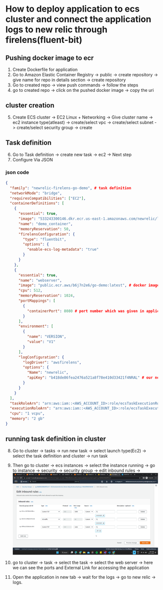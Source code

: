 # How to deploy application to ecs cluster and connect the application logs to new relic through firelens(fluent-bit)

## Pushing docker image to ecr

1. Create Dockerfile for application
2. Go to Amazon Elastic Container Registry -> public -> create repository -> give name for repo in details section -> create repository
3. Go to created repo -> view push commands -> follow the steps
4. go to created repo -> click on the pushed docker image -> copy the uri

## cluster creation

5. Create ECS cluster -> EC2 Linux + Networking -> Give cluster name -> ec2 instance type(atleast) -> create/select vpc -> create/select subnet -> create/select security group -> create

## Task definition

6. Go to Task definition -> create new task -> ec2 -> Next step
7. Configure Via JSON

### json code

```json
{
  "family": "newrelic-firelens-go-demo", # task definition
  "networkMode": "bridge",
  "requiresCompatibilities": ["EC2"],
  "containerDefinitions": [
    {
      "essential": true,
      "image": "533243300146.dkr.ecr.us-east-1.amazonaws.com/newrelic/logging-firelens-fluentbit", # see new relic docs for fluent bit image id for different regions
      "name": "demo_container",
      "memoryReservation": 50,
      "firelensConfiguration": {
        "type": "fluentbit",
        "options": {
          "enable-ecs-log-metadata": "true"
        }
      }
    },
    {
      "essential": true,
      "name": "webserver",
      "image": "public.ecr.aws/b6j7n2e6/go-demo:latest", # docker image url which is pushed ecr
      "cpu": 512,
      "memoryReservation": 1024,
      "portMappings": [
        {
          "containerPort": 8080 # port number which was given in application
        }
      ],
      "environment": [
        {
          "name": "VERSION",
          "value": "V1"
        }
      ],
      "logConfiguration": {
        "logDriver": "awsfirelens",
        "options": {
          "Name": "newrelic",
          "apiKey": "b418de86fea2476a521a8f78e410d33421f4NRAL" # our new relic license key
        }
      }
    }
  ],
  "taskRoleArn": "arn:aws:iam::<AWS_ACCOUNT_ID>:role/ecsTaskExecutionRole", # example aws account id = 6766.....
  "executionRoleArn": "arn:aws:iam::<AWS_ACCOUNT_ID>:role/ecsTaskExecutionRole", # example aws account id = 6766..
  "cpu": "1 vcpu",
  "memory": "2 gb"
}
```

## running task definition in cluster

8. Go to cluster -> tasks -> run new task -> select launch type(Ec2) -> select the task definition and cluster -> run task
9. Then go to cluster -> ecs instances -> select the instance running -> go to instance -> security -> security group -> edit inbound rules ->
   ![security_group_rules](./images/MicrosoftTeams-image.png)

10. go to cluster -> task -> select the task -> select the web server -> here we can see the ports and External Link for accessing the application
11. Open the application in new tab -> wait for the logs -> go to new relic -> logs.

